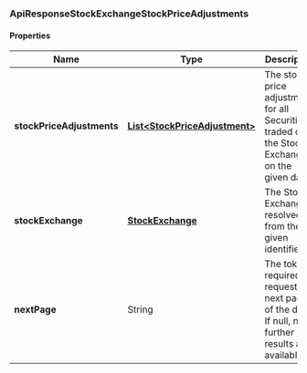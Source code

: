 
[//]: # (CLASS:ApiResponseStockExchangeStockPriceAdjustments)

[//]: # (KIND:object)

### ApiResponseStockExchangeStockPriceAdjustments

#### Properties

[//]: # (START_DEFINITION)

Name | Type | Description
------------ | ------------- | -------------
**stockPriceAdjustments** | [**List&lt;StockPriceAdjustment&gt;**](StockPriceAdjustment.md) | The stock price adjustments for all Securities traded on the Stock Exchange on the given date &nbsp;
**stockExchange** | [**StockExchange**](StockExchange.md) | The Stock Exchange resolved from the given identifier &nbsp;
**nextPage** | String | The token required to request the next page of the data. If null, no further results are available. &nbsp;

[//]: # (END_DEFINITION)


[//]: # (CONTAINED_CLASS:StockPriceAdjustment)


[//]: # (CONTAINED_CLASS:StockExchange)





